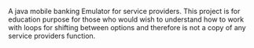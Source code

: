 A java mobile banking Emulator for service providers. This project is for education purpose for those who would wish to understand how to work with loops for shifting between options and therefore is not a copy of any service providers function. 